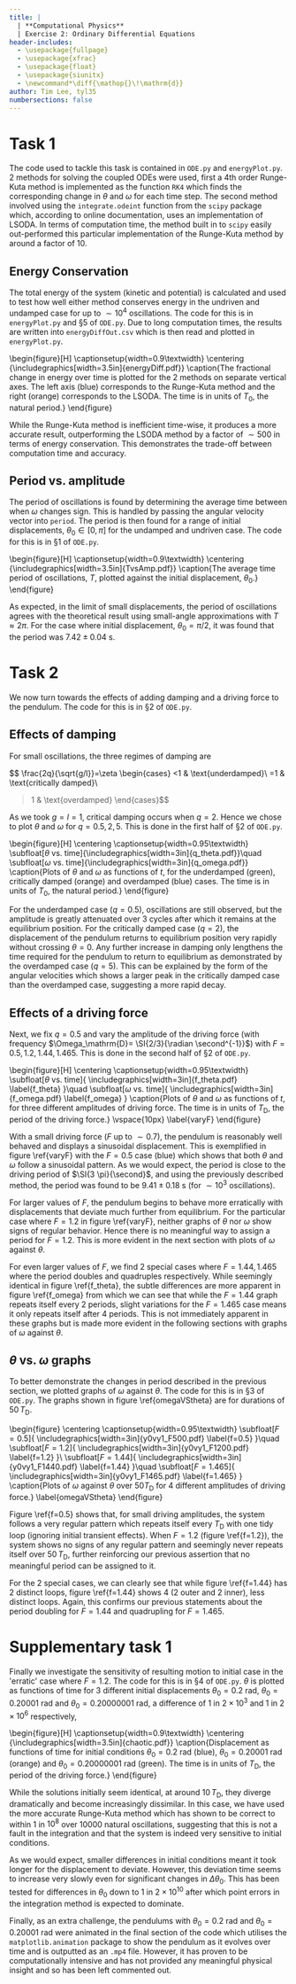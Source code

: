 ```yaml
---
title: |
  | **Computational Physics**
  | Exercise 2: Ordinary Differential Equations
header-includes:
  - \usepackage{fullpage}
  - \usepackage{xfrac}
  - \usepackage{float}
  - \usepackage{siunitx}
  - \newcommand*\diff{\mathop{}\!\mathrm{d}}
author: Tim Lee, tyl35
numbersections: false
---
```


# Task 1

The code used to tackle this task is contained in ```ODE.py``` and  ```energyPlot.py```. 2 methods for solving the coupled ODEs were used, first a 4th order Runge-Kuta method is implemented as the function ```RK4``` which finds the corresponding change in $\theta$ and $\omega$ for each time step. The second method involved using the ```integrate.odeint``` function from the ```scipy``` package which, according to online documentation, uses an implementation of LSODA. In terms of computation time, the method built in to ```scipy``` easily out-performed this particular implementation of the Runge-Kuta method by around a factor of 10.

## Energy Conservation

The total energy of the system (kinetic and potential) is calculated and used to test how well either method conserves energy in the undriven and undamped case for up to $\sim 10^4$ oscillations. The code for this is in ```energyPlot.py``` and §5 of ```ODE.py```. Due to long computation times, the results are written into ```energyDiffOut.csv``` which is then read and plotted in ```energyPlot.py```.

\begin{figure}[H]
\captionsetup{width=0.9\textwidth}
\centering
{\includegraphics[width=3.5in]{energyDiff.pdf}}
\caption{The fractional change in energy over time is plotted for the 2 methods on separate vertical axes. The left axis (blue) corresponds to the Runge-Kuta method and the right (orange) corresponds to the LSODA. The time is in units of $T_\mathrm{0}$, the natural period.}
\end{figure}

While the Runge-Kuta method is inefficient time-wise, it produces a more accurate result, outperforming the LSODA method by a factor of $\sim 500$ in terms of energy conservation. This demonstrates the trade-off between computation time and accuracy.

## Period vs. amplitude

The period of oscillations is found by determining the average time between when $\omega$ changes sign. This is handled by passing the angular velocity vector into ```period```. The period is then found for a range of initial displacements, $\theta_0\in [0,\pi]$ for the undamped and undriven case. The code for this is in §1 of ```ODE.py```.

\begin{figure}[H]
\captionsetup{width=0.9\textwidth}
\centering
{\includegraphics[width=3.5in]{TvsAmp.pdf}}
\caption{The average time period of oscillations, $T$, plotted against the initial displacement, $\theta_0$.}
\end{figure}

As expected, in the limit of small displacements, the period of oscillations agrees with the theoretical result using small-angle approximations with $T\approx 2\pi$. For the case where initial displacement, $\theta_0=\pi/2$, it was found that the period was $7.42\pm \SI{0.04}{\second}$.

# Task 2

We now turn towards the effects of adding damping and a driving force to the pendulum.  The code for this is in §2 of ```ODE.py```.

## Effects of damping

For small oscillations, the three regimes of damping are

$$ \frac{2q}{\sqrt{g/l}}=\zeta
\begin{cases}
<1 & \text{underdamped}\\
=1 & \text{critically damped}\\
>1 & \text{overdamped}
\end{cases}$$

As we took $g=l=1$, critical damping occurs when $q=2$. Hence we chose to plot $\theta$ and $\omega$ for $q=0.5,2,5$. This is done in the first half of §2 of ```ODE.py```.

\begin{figure}[H]
  \centering
	\captionsetup{width=0.95\textwidth}
  \subfloat[$\theta$ vs. time]{\includegraphics[width=3in]{q_theta.pdf}}\quad
  \subfloat[$\omega$ vs. time]{\includegraphics[width=3in]{q_omega.pdf}}
	\caption{Plots of $\theta$ and $\omega$ as functions of $t$, for the underdamped (green), critically damped (orange) and overdamped (blue) cases. The time is in units of $T_\mathrm{0}$, the natural period.}
\end{figure}

For the underdamped case ($q=0.5$), oscillations are still observed, but the amplitude is greatly attenuated over 3 cycles after which it remains at the equilibrium position. For the critically damped case ($q=2$), the displacement of the pendulum returns to equilibrium position very rapidly without crossing $\theta=0$. Any further increase in damping only lengthens the time required for the pendulum to return to equilibrium as demonstrated by the overdamped case ($q=5$). This can be explained by the form of the angular velocities which shows a larger peak in the critically damped case than the overdamped case, suggesting a more rapid decay.

## Effects of a driving force

Next, we fix $q=0.5$ and vary the amplitude of the driving force (with frequency $\Omega_\mathrm{D}= \SI{2/3}{\radian \second^{-1}}$) with $F=0.5, 1.2, 1.44, 1.465$. This is done in the second half of §2 of ```ODE.py```.

\begin{figure}[H]
  \centering
	\captionsetup{width=0.95\textwidth}
  \subfloat[$\theta$ vs. time]{
    \includegraphics[width=3in]{f_theta.pdf}
    \label{f_theta}
  }\quad
  \subfloat[$\omega$ vs. time]{
    \includegraphics[width=3in]{f_omega.pdf}
    \label{f_omega}
  }
	\caption{Plots of $\theta$ and $\omega$ as functions of $t$, for three different amplitudes of driving force. The time is in units of $T_\mathrm{D}$, the period of the driving force.}
  \vspace{10px}
  \label{varyF}
\end{figure}

With a small driving force ($F$ up to $\sim 0.7$), the pendulum is reasonably well behaved and displays a sinusoidal displacement. This is exemplified in figure \ref{varyF} with the $F=0.5$ case (blue) which shows that both $\theta$ and $\omega$ follow a sinusoidal pattern. As we would expect, the period is close to the driving period of $\SI{3 \pi}{\second}$, and using the previously described method, the period was found to be $9.41\pm\SI{0.18}{\second}$ (for $\sim 10^3$ oscillations).

For larger values of $F$, the pendulum begins to behave more erratically with displacements that deviate much further from equilibrium. For the particular case where $F=1.2$ in figure \ref{varyF}, neither graphs of $\theta$ nor $\omega$ show signs of regular behavior. Hence there is no meaningful way to assign a period for $F=1.2$. This is more evident in the next section with plots of $\omega$ against $\theta$.

For even larger values of $F$, we find 2 special cases where $F=1.44, 1.465$ where the period doubles and quadruples respectively. While seemingly identical in figure \ref{f_theta}, the subtle differences are more apparent in figure \ref{f_omega} from which we can see that while the $F=1.44$ graph repeats itself every 2 periods, slight variations for the $F=1.465$ case means it only repeats itself after 4 periods. This is not immediately apparent in these graphs but is made more evident in the following sections with graphs of $\omega$ against $\theta$.

## $\theta$ vs. $\omega$ graphs

To better demonstrate the changes in period described in the previous section, we plotted graphs of $\omega$ against $\theta$. The code for this is in §3 of ```ODE.py```. The graphs shown in figure \ref{omegaVStheta} are for durations of $50\,T_\mathrm{D}$.


\begin{figure}
  \centering
	\captionsetup{width=0.95\textwidth}
  \subfloat[$F=0.5$]{
    \includegraphics[width=3in]{y0vy1_F500.pdf}
    \label{f=0.5}
  }\quad
  \subfloat[$F=1.2$]{
    \includegraphics[width=3in]{y0vy1_F1200.pdf}
    \label{f=1.2}
  }\\
  \subfloat[$F=1.44$]{
    \includegraphics[width=3in]{y0vy1_F1440.pdf}
    \label{f=1.44}
  }\quad
  \subfloat[$F=1.465$]{
    \includegraphics[width=3in]{y0vy1_F1465.pdf}
    \label{f=1.465}
  }
	\caption{Plots of $\omega$ against $\theta$ over $50 T_\mathrm{D}$ for 4 different amplitudes of driving force.}
  \label{omegaVStheta}
\end{figure}

Figure \ref{f=0.5} shows that, for small driving amplitudes, the system follows a very regular pattern which repeats itself every $T_\mathrm{D}$ with one tidy loop (ignoring initial transient effects). When $F=1.2$ (figure \ref{f=1.2}), the system shows no signs of any regular pattern and seemingly never repeats itself over $50\,T_\mathrm{D}$, further reinforcing our previous assertion that no meaningful period can be assigned to it.

For the 2 special cases, we can clearly see that while figure \ref{f=1.44} has 2 distinct loops, figure \ref{f=1.44} shows 4 (2 outer and 2 inner), less distinct loops. Again, this confirms our previous statements about the period doubling for $F=1.44$ and quadrupling for $F=1.465$.

# Supplementary task 1

Finally we investigate the sensitivity of resulting motion to initial case in the 'erratic' case where $F=1.2$. The code for this is in §4 of ```ODE.py```. $\theta$ is plotted as functions of time for 3 different initial displacements $\theta_0=\SI{0.2}{\radian}$, $\theta_0=\SI{0.20001}{\radian}$ and $\theta_0=\SI{0.20000001}{\radian}$, a difference of 1 in $2\times 10^3$ and 1 in $2\times 10^6$ respectively,

\begin{figure}[H]
\captionsetup{width=0.9\textwidth}
\centering
{\includegraphics[width=3.5in]{chaotic.pdf}}
\caption{Displacement as functions of time for initial conditions $\theta_0=\SI{0.2}{\radian}$ (blue), $\theta_0=\SI{0.20001}{\radian}$ (orange) and $\theta_0=\SI{0.20000001}{\radian}$ (green). The time is in units of $T_\mathrm{D}$, the period of the driving force.}
\end{figure}

While the solutions initially seem identical, at around $10 \, T_\mathrm{D}$, they diverge dramatically and become increasingly dissimilar. In this case, we have used the more accurate Runge-Kuta method which has shown to be correct to within 1 in $10^8$ over $10000$ natural oscillations, suggesting that this is not a fault in the integration and that the system is indeed very sensitive to initial conditions.

As we would expect, smaller differences in initial conditions meant it took longer for the displacement to deviate. However, this deviation time seems to increase very slowly even for significant changes in $\Delta\theta_0$. This has been tested for differences in $\theta_0$ down to 1 in $2\times 10^{10}$ after which point errors in the integration method is expected to dominate.

Finally, as an extra challenge, the pendulums with $\theta_0=\SI{0.2}{\radian}$ and $\theta_0=\SI{0.20001}{\radian}$ were animated in the final section of the code which utilises the ```matplotlib.animation``` package to show the pendulum as it evolves over time and is outputted as an ```.mp4``` file. However, it has proven to be computationally intensive and has not provided any meaningful physical insight and so has been left commented out.
